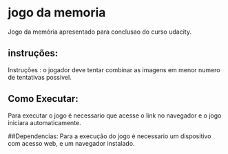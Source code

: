 jogo da memoria
===========

Jogo da memória apresentado para conclusao do curso udacity.  


## instruções:
Instruções : o jogador deve tentar combinar as imagens em menor numero de tentativas possivel.

## Como Executar:
Para executar o jogo é necessario que acesse o link no navegador e o jogo iniciara automaticamente.

##Dependencias:
Para a execução do jogo é necessario um dispositivo com acesso web, e um navegador instalado.

